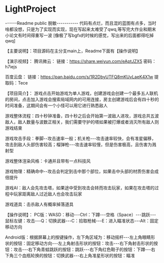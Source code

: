 # LightProject
------Readme public 脱敏-----------
代码有点烂，而且混的蓝图有点多，当时啥都没想，只是为了实现而实现，现在写起来太难受了qwq,等写完大作业和期末小论文有时间得重写一波
[像极了写bgfx的时候的感觉，写出来的后面都得吃掉qwq]

【主要说明】：项目源码在主分支main上，Readme下面有【操作说明】

【演示视频】：
腾讯微云：
链接：https://share.weiyun.com/eAptJZX5 密码：h7iejs

百度云盘：
链接：https://pan.baidu.com/s/1R2DbyUTFQ8mKUvLaeK4X1w 
提取码：Tece

【项目简介】：
游戏点击开始游戏为单人游戏，创建游戏会创建一个最多五人联机的房间，点击加入游戏会搜索局域网内的可用连接，房主创建游戏后会有四十秒的时间准备，这期间会有一个小怪可以用它进行熟悉敌人

游戏整体流程：四十秒钟准备，四十秒之后会开始第一波敌人进攻，游戏总共五波敌人，敌人数量与波数正相关，我们需要守护的塔如果被打爆或者消灭所有敌人则游戏结束

游戏攻击手段：拳脚--攻击速率一般；机关枪---攻击速率较快，会有准星偏移，攻击到敌人头部伤害较高；榴弹枪---攻击速率较慢，但是伤害极高，且伤害为溅射型

游戏整体渲染风格：卡通并且带有一点科技风

游戏物理：精确命中--攻击会判定到击中那个部位，如果击中头部的材质伤害会成倍提升

游戏AI：敌人会先攻击塔，如果途中受到攻击会转而攻击玩家，如果在攻击塔的过程中玩家距离敌人过近敌人也会攻击玩家

游戏道具：击杀敌人有概率掉落道具

【操作说明】：
PC版：WASD：移动---Ctrl：下蹲---空格（Space）---跳跃---鼠标左键：攻击---Q：切换武器---C：拾取枪械---E：进入瞄准状态---Alt：固定移动方向

Android版：根据屏幕上的按键操作，左下角区域为：移动摇杆---左上角眼睛形状的按钮：固定移动方向---左上角射击形状的按钮：攻击---右下角射击形状的按钮：攻击---右下角青蛙跳跃的按钮：跳跃---右下角红色鞋子的按钮：下蹲---右下角三个血瓶轮换的按钮：切换武器---右上角准星形状的按钮：瞄准


